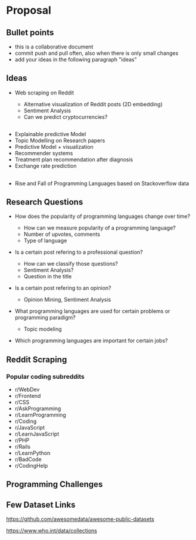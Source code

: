 # Proposal

## Bullet points

- this is a collaborative document
- commit push and pull often, also when there is only small changes
- add your ideas in the following paragraph "ideas"

## Ideas
 - Web scraping on Reddit

    - Alternative visualization of Reddit posts (2D embedding)
    - Sentiment Analysis
    - Can we predict cryptocurrencies? 

##
- Explainable predictive Model
- Topic Modelling on Research papers
- Predictive Model + visualization
- Recommender systems
- Treatment plan recommendation after diagnosis
- Exchange rate prediction

##
- Rise and Fall of Programming Languages based on Stackoverflow data

## Research Questions
- How does the popularity of programming languages change over time?
  - How can we measure popularity of a programming language?
  - Number of upvotes, comments
  - Type of language

- Is a certain post refering to a professional question?
  - How can we classify those questions?
  - Sentiment Analysis? 
  - Question in the title

- Is a certain post refering to an opinion?
  - Opinion Mining, Sentiment Analysis
- What programming languages are used for certain problems or programming paradigm?
  - Topic modeling
 
- Which programming languages are important for certain jobs?

## Reddit Scraping
### Popular coding subreddits
- r/WebDev
- r/Frontend
- r/CSS
- r/AskProgramming
- r/LearnProgramming
- r/Coding
- r/JavaScript
- r/LearnJavaScript
- r/PHP
- r/Rails
- r/LearnPython
- r/BadCode
- r/CodingHelp

## Programming Challenges


## Few Dataset Links 
https://github.com/awesomedata/awesome-public-datasets

https://www.who.int/data/collections

